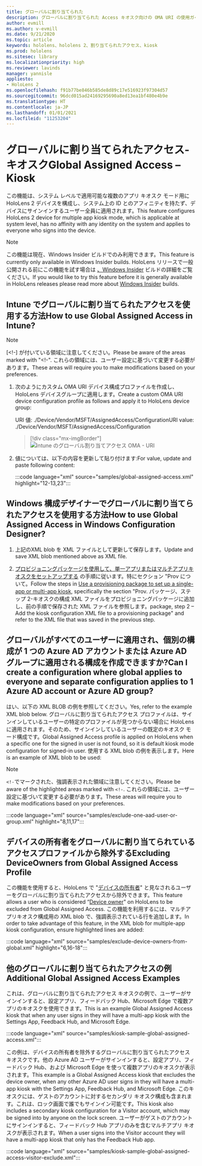 ```yaml
---
title: グローバルに割り当てられた
description: グローバルに割り当てられた Access キオスク向けの OMA URI の使用ガイド
author: evmill
ms.author: v-evmill
ms.date: 9/21/2020
ms.topic: article
keywords: hololens、hololens 2、割り当てられたアクセス、kiosk
ms.prod: hololens
ms.sitesec: library
ms.localizationpriority: high
ms.reviewer: lavinds
manager: yannisle
appliesto:
- HoloLens 2
ms.openlocfilehash: f91b77be846b585de8d89c17e516923f97304d57
ms.sourcegitcommit: 96dcd015ad24169295690a8ed13ea1bf480e4b9e
ms.translationtype: HT
ms.contentlocale: ja-JP
ms.lasthandoff: 01/01/2021
ms.locfileid: "11253204"
---
```

# <span data-ttu-id="75812-104">グローバルに割り当てられたアクセス-キオスク</span><span class="sxs-lookup"><span data-stu-id="75812-104">Global Assigned Access – Kiosk</span></span>

<span data-ttu-id="75812-105">この機能は、システム レベルで適用可能な複数のアプリ キオスク モード用に HoloLens 2 デバイスを構成し、システム上の ID とのアフィニティを持たず、デバイスにサインインするユーザー全員に適用されます。</span><span class="sxs-lookup"><span data-stu-id="75812-105">This feature configures HoloLens 2 device for multiple app kiosk mode, which is applicable at system level, has no affinity with any identity on the system and applies to everyone who signs into the device.</span></span>

> [!NOTE]
> <span data-ttu-id="75812-106">この機能は現在、Windows Insider ビルドでのみ利用できます。</span><span class="sxs-lookup"><span data-stu-id="75812-106">This feature is currently only available in Windows Insider builds.</span></span> <span data-ttu-id="75812-107">HoloLens リリースで一般公開される前にこの機能を試す場合は [、Windows Insider](hololens-insider.md) ビルドの詳細をご覧ください。</span><span class="sxs-lookup"><span data-stu-id="75812-107">If you would like to try this feature before it is generally available in HoloLens releases please read more about [Windows Insider](hololens-insider.md) builds.</span></span>

## <span data-ttu-id="75812-108">Intune でグローバルに割り当てられたアクセスを使用する方法</span><span class="sxs-lookup"><span data-stu-id="75812-108">How to use Global Assigned Access in Intune?</span></span>

> [!NOTE]
> <span data-ttu-id="75812-109">[<!-] が付いている領域に注意してください。</span><span class="sxs-lookup"><span data-stu-id="75812-109">Please be aware of the areas marked with "<!-".</span></span> <span data-ttu-id="75812-110">これらの領域には、ユーザー設定に基づいて変更する必要があります。</span><span class="sxs-lookup"><span data-stu-id="75812-110">These areas will require you to make modifications based on your preferences.</span></span>

1. <span data-ttu-id="75812-111">次のようにカスタム OMA URI デバイス構成プロファイルを作成し、HoloLens デバイスグループに適用します。</span><span class="sxs-lookup"><span data-stu-id="75812-111">Create a custom OMA URI device configuration profile as follows and apply it to HoloLens device group:</span></span>

    <span data-ttu-id="75812-112">URI 値: ./Device/Vendor/MSFT/AssignedAccess/Configuration</span><span class="sxs-lookup"><span data-stu-id="75812-112">URI value: ./Device/Vendor/MSFT/AssignedAccess/Configuration</span></span>

    > [!div class="mx-imgBorder"]
    > ![Intune のグローバル割り当てアクセス OMA - URI](images/global-assigned-access-omauri.png)

2. <span data-ttu-id="75812-114">値については、以下の内容を更新して貼り付けます:</span><span class="sxs-lookup"><span data-stu-id="75812-114">For value, update and paste following content:</span></span>

    :::code language="xml" source="samples/global-assigned-access.xml" highlight="12-13,23":::

## <span data-ttu-id="75812-115">Windows 構成デザイナーでグローバルに割り当てられたアクセスを使用する方法</span><span class="sxs-lookup"><span data-stu-id="75812-115">How to use Global Assigned Access in Windows Configuration Designer?</span></span>

1. <span data-ttu-id="75812-116">上記のXML blob を XML ファイルとして更新して保存します。</span><span class="sxs-lookup"><span data-stu-id="75812-116">Update and save XML blob mentioned above as XML file.</span></span> 

2. <span data-ttu-id="75812-117">[プロビジョニングパッケージを使用して、単一アプリまたはマルチアプリキオスクをセットアップする](https://docs.microsoft.com/hololens/hololens-kiosk#use-a-provisioning-package-to-set-up-a-single-app-or-multi-app-kiosk) の手順に従います。特にセクション "Prov について。</span><span class="sxs-lookup"><span data-stu-id="75812-117">Follow the steps in [Use a provisioning package to set up a single-app or multi-app kiosk](https://docs.microsoft.com/hololens/hololens-kiosk#use-a-provisioning-package-to-set-up-a-single-app-or-multi-app-kiosk), specifically the section "Prov.</span></span> <span data-ttu-id="75812-118">パッケージ、ステップ 2-キオスクの構成 XML ファイルをプロビジョニングパッケージに追加し、前の手順で保存された XML ファイルを参照します。</span><span class="sxs-lookup"><span data-stu-id="75812-118">package, step 2 – Add the kiosk configuration XML file to a provisioning package" and refer to the XML file that was saved in the previous step.</span></span>

## <span data-ttu-id="75812-119">グローバルがすべてのユーザーに適用され、個別の構成が 1 つの Azure AD アカウントまたは Azure AD グループに適用される構成を作成できますか?</span><span class="sxs-lookup"><span data-stu-id="75812-119">Can I create a configuration where global applies to everyone and separate configuration applies to 1 Azure AD account or Azure AD group?</span></span> 

<span data-ttu-id="75812-120">はい、以下の XML BLOB の例を参照してください。</span><span class="sxs-lookup"><span data-stu-id="75812-120">Yes, refer to the example XML blob below.</span></span> <span data-ttu-id="75812-121">グローバルに割り当てられたアクセス プロファイルは、サインインしているユーザーの特定のプロファイルが見つからない場合に HoloLens に適用されます。そのため、サインインしているユーザーの既定のキオスク モード構成です。</span><span class="sxs-lookup"><span data-stu-id="75812-121">Global Assigned Access profile is applied on HoloLens when a specific one for the signed in user is not found, so it is default kiosk mode configuration for signed-in user.</span></span>
<span data-ttu-id="75812-122">使用する XML blob の例を表示します。</span><span class="sxs-lookup"><span data-stu-id="75812-122">Here is an example of XML blob to be used:</span></span>

> [!NOTE]
> <span data-ttu-id="75812-123">`<!-`でマークされた、強調表示された領域に注意してください。</span><span class="sxs-lookup"><span data-stu-id="75812-123">Please be aware of the highlighted areas marked with `<!-`.</span></span> <span data-ttu-id="75812-124">これらの領域には、ユーザー設定に基づいて変更する必要があります。</span><span class="sxs-lookup"><span data-stu-id="75812-124">These areas will require you to make modifications based on your preferences.</span></span>

 :::code language="xml" source="samples/exclude-one-aad-user-or-group.xml" highlight="8,11,17":::

## <span data-ttu-id="75812-125">デバイスの所有者をグローバルに割り当てられているアクセスプロファイルから除外する</span><span class="sxs-lookup"><span data-stu-id="75812-125">Excluding DeviceOwners from Global Assigned Access Profile</span></span>

<span data-ttu-id="75812-126">この機能を使用すると、HoloLens で "[デバイスの所有者](security-adminless-os.md)" と見なされるユーザーをグローバルに割り当てられたアクセスから除外できます。</span><span class="sxs-lookup"><span data-stu-id="75812-126">This feature allows a user who is considered “[Device owner](security-adminless-os.md)" on HoloLens to be excluded from Global Assigned Access.</span></span> <span data-ttu-id="75812-127">この機能を利用するには、マルチアプリキオスク構成用の XML blob で、強調表示されている行を追加します。</span><span class="sxs-lookup"><span data-stu-id="75812-127">In order to take advantage of this feature, in the XML blob for multiple-app kiosk configuration, ensure highlighted lines are added:</span></span>

 :::code language="xml" source="samples/exclude-device-owners-from-global.xml" highlight="6,16-18":::

## <span data-ttu-id="75812-128">他のグローバルに割り当てられたアクセスの例</span><span class="sxs-lookup"><span data-stu-id="75812-128">Additional Global Assigned Access Examples</span></span>

<span data-ttu-id="75812-129">これは、グローバルに割り当てられたアクセス キオスクの例で、ユーザーがサインインすると、設定アプリ、フィードバック Hub、Microsoft Edge で複数アプリのキオスクを使用できます。</span><span class="sxs-lookup"><span data-stu-id="75812-129">This is an example Global Assigned Access kiosk that when any user signs in they will have a multi-app kiosk with the Settings App, Feedback Hub, and Microsoft Edge.</span></span>

:::code language="xml" source="samples/kiosk-sample-global-assigned-access.xml":::

<span data-ttu-id="75812-130">この例は、デバイスの所有者を除外するグローバルに割り当てられたアクセス キオスクです。他の Azure AD ユーザーがサインインすると、設定アプリ、フィードバック Hub、および Microsoft Edge を使って複数アプリのキオスクが表示されます。</span><span class="sxs-lookup"><span data-stu-id="75812-130">This example is a Global Assigned Access kiosk that excludes the device owner, when any other Azure AD user signs in they will have a multi-app kiosk with the Settings App, Feedback Hub, and Microsoft Edge.</span></span> <span data-ttu-id="75812-131">このキオスクには、ゲストのアカウントに対するセカンダリ キオスク構成も含まれます。これは、ロック画面で誰でもサインイン可能です。</span><span class="sxs-lookup"><span data-stu-id="75812-131">This kiosk also includes a secondary kiosk configuration for a Visitor account, which may be signed into by anyone on the lock screen.</span></span> <span data-ttu-id="75812-132">ユーザーがゲストのアカウントにサインインすると、フィードバック Hub アプリのみを含むマルチアプリ キオスクが表示されます。</span><span class="sxs-lookup"><span data-stu-id="75812-132">When a user signs into the Visitor account they will have a multi-app kiosk that only has the Feedback Hub app.</span></span>

:::code language="xml" source="samples/kiosk-sample-global-assigned-access-visitor-exclude.xml":::
